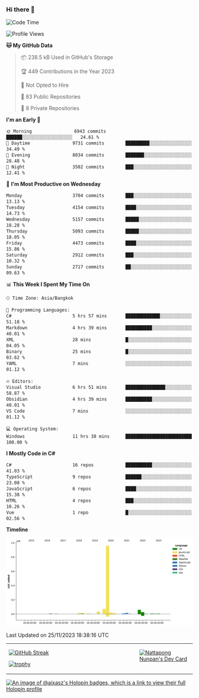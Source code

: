 ### Hi there 👋

<!--START_SECTION:waka-->
![Code Time](http://img.shields.io/badge/Code%20Time-1%2C262%20hrs%2023%20mins-blue)

![Profile Views](http://img.shields.io/badge/Profile%20Views-0-blue)

**🐱 My GitHub Data** 

> 📦 238.5 kB Used in GitHub's Storage 
 > 
> 🏆 449 Contributions in the Year 2023
 > 
> 🚫 Not Opted to Hire
 > 
> 📜 83 Public Repositories 
 > 
> 🔑 8 Private Repositories 
 > 
**I'm an Early 🐤** 

```text
🌞 Morning                6943 commits        ██████░░░░░░░░░░░░░░░░░░░   24.61 % 
🌆 Daytime                9731 commits        █████████░░░░░░░░░░░░░░░░   34.49 % 
🌃 Evening                8034 commits        ███████░░░░░░░░░░░░░░░░░░   28.48 % 
🌙 Night                  3502 commits        ███░░░░░░░░░░░░░░░░░░░░░░   12.41 % 
```
📅 **I'm Most Productive on Wednesday** 

```text
Monday                   3704 commits        ███░░░░░░░░░░░░░░░░░░░░░░   13.13 % 
Tuesday                  4154 commits        ████░░░░░░░░░░░░░░░░░░░░░   14.73 % 
Wednesday                5157 commits        █████░░░░░░░░░░░░░░░░░░░░   18.28 % 
Thursday                 5093 commits        █████░░░░░░░░░░░░░░░░░░░░   18.05 % 
Friday                   4473 commits        ████░░░░░░░░░░░░░░░░░░░░░   15.86 % 
Saturday                 2912 commits        ███░░░░░░░░░░░░░░░░░░░░░░   10.32 % 
Sunday                   2717 commits        ██░░░░░░░░░░░░░░░░░░░░░░░   09.63 % 
```


📊 **This Week I Spent My Time On** 

```text
🕑︎ Time Zone: Asia/Bangkok

💬 Programming Languages: 
C#                       5 hrs 57 mins       █████████████░░░░░░░░░░░░   51.18 % 
Markdown                 4 hrs 39 mins       ██████████░░░░░░░░░░░░░░░   40.01 % 
XML                      28 mins             █░░░░░░░░░░░░░░░░░░░░░░░░   04.05 % 
Binary                   25 mins             █░░░░░░░░░░░░░░░░░░░░░░░░   03.62 % 
YAML                     7 mins              ░░░░░░░░░░░░░░░░░░░░░░░░░   01.12 % 

🔥 Editors: 
Visual Studio            6 hrs 51 mins       ███████████████░░░░░░░░░░   58.87 % 
Obsidian                 4 hrs 39 mins       ██████████░░░░░░░░░░░░░░░   40.01 % 
VS Code                  7 mins              ░░░░░░░░░░░░░░░░░░░░░░░░░   01.12 % 

💻 Operating System: 
Windows                  11 hrs 38 mins      █████████████████████████   100.00 % 
```

**I Mostly Code in C#** 

```text
C#                       16 repos            ██████████░░░░░░░░░░░░░░░   41.03 % 
TypeScript               9 repos             ██████░░░░░░░░░░░░░░░░░░░   23.08 % 
JavaScript               6 repos             ████░░░░░░░░░░░░░░░░░░░░░   15.38 % 
HTML                     4 repos             ███░░░░░░░░░░░░░░░░░░░░░░   10.26 % 
Vue                      1 repo              █░░░░░░░░░░░░░░░░░░░░░░░░   02.56 % 
```



**Timeline**

![Lines of Code chart](https://raw.githubusercontent.com/aixasz/aixasz/main/assets/bar_graph.png)


 Last Updated on 25/11/2023 18:38:16 UTC
<!--END_SECTION:waka-->

<table>
<tr>
<td width="70%" valign="top">
 
 [![GitHub Streak](http://github-readme-streak-stats.herokuapp.com?user=aixasz&theme=github-dark&hide_border=true&date_format=%5BY%20%5DM%20j)](https://git.io/streak-stats)

 [![trophy](https://github-profile-trophy.vercel.app/?username=aixasz&theme=onedark)](https://github.com/ryo-ma/github-profile-trophy)
 </td>
<td width="30%" valign="top">
 
<a href="https://app.daily.dev/aixasz"><img src="https://api.daily.dev/devcards/403207936e6547c9a85ea449e9f3abe8.png?r=re8" alt="Nattapong Nunpan's Dev Card"/></a>

 </td>
</tr>
</table>

[![An image of @aixasz's Holopin badges, which is a link to view their full Holopin profile](https://holopin.me/aixasz)](https://holopin.io/@aixasz)
 
